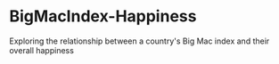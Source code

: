 # BigMacIndex-Happiness
Exploring the relationship between a country's Big Mac index and their overall happiness
